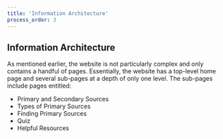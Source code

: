 ```yaml
---
title: 'Information Architecture'
process_order: 3
---
```


## Information Architecture

As mentioned earlier, the website is not particularly complex and only contains a handful of pages. Essentially, the website has a top-level home page and several sub-pages at a depth of only one level. The sub-pages include pages entitled:

- Primary and Secondary Sources
- Types of Primary Sources
- Finding Primary Sources
- Quiz
- Helpful Resources
